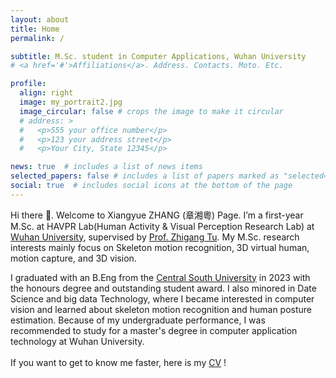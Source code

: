 ```yaml
---
layout: about
title: Home
permalink: /

subtitle: M.Sc. student in Computer Applications, Wuhan University
# <a href='#'>Affiliations</a>. Address. Contacts. Moto. Etc.

profile:
  align: right
  image: my_portrait2.jpg
  image_circular: false # crops the image to make it circular
  # address: >
  #   <p>555 your office number</p>
  #   <p>123 your address street</p>
  #   <p>Your City, State 12345</p>

news: true  # includes a list of news items
selected_papers: false # includes a list of papers marked as "selected={true}"
social: true  # includes social icons at the bottom of the page
---
```


Hi there 👋. Welcome to Xiangyue ZHANG (章湘粵) Page. I’m a first-year M.Sc. at HAVPR Lab(Human Activity & Visual Perception Research Lab) at [Wuhan University](https://en.whu.edu.cn/), supervised by [Prof. Zhigang Tu](http://tuzhigang.cn/index.html). My M.Sc. research interests mainly focus on Skeleton motion recognition, 3D virtual human, motion capture, and 3D vision.

I graduated with an B.Eng from the [Central South University](https://en.csu.edu.cn/) in 2023 with the honours degree and outstanding student award. I also minored in Date Science and big data Technology, where I became interested in computer vision and learned about skeleton motion recognition and human posture estimation. Because of my undergraduate performance, I was recommended to study for a master's degree in computer application technology at Wuhan University. 
<br><br>If you want to get to know me faster, here is my [CV](/assets/pdf/CV.pdf) !
<!-- Link to your social media connections, too. This theme is set up to use [Font Awesome icons](http://fortawesome.github.io/Font-Awesome/) and [Academicons](https://jpswalsh.github.io/academicons/), like the ones below. Add your Facebook, Twitter, LinkedIn, Google Scholar, or just disable all of them. -->
